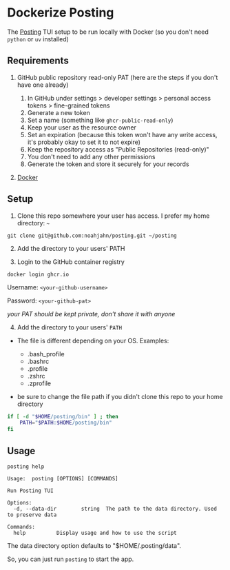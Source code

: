 # Dockerize Posting

The [Posting](https://github.com/darrenburns/posting) TUI setup to be run locally with Docker (so you don't need `python` or `uv` installed)

## Requirements

1. GitHub public repository read-only PAT (here are the steps if you don't have one already)

   1. In GitHub under settings > developer settings > personal access tokens > fine-grained tokens
   2. Generate a new token
   3. Set a name (something like `ghcr-public-read-only`)
   4. Keep your user as the resource owner
   5. Set an expiration (because this token won't have any write access, it's probably okay to set it to not expire)
   6. Keep the repository access as "Public Repositories (read-only)"
   7. You don't need to add any other permissions
   8. Generate the token and store it securely for your records

2. [Docker](https://docs.docker.com/get-started/get-docker/)

## Setup

1. Clone this repo somewhere your user has access. I prefer my home directory: `~`

```shell
git clone git@github.com:noahjahn/posting.git ~/posting
```

2. Add the directory to your users' PATH

3. Login to the GitHub container registry

```shell
docker login ghcr.io
```

Username: `<your-github-username>`

Password: `<your-github-pat>`

_your PAT should be kept private, don't share it with anyone_

4. Add the directory to your users' `PATH`

- The file is different depending on your OS. Examples:

  - .bash_profile
  - .bashrc
  - .profile
  - .zshrc
  - .zprofile

- be sure to change the file path if you didn't clone this repo to your home directory

```bash
if [ -d "$HOME/posting/bin" ] ; then
    PATH="$PATH:$HOME/posting/bin"
fi
```

## Usage

```shell
posting help
```

```
Usage:  posting [OPTIONS] [COMMANDS]

Run Posting TUI

Options:
  -d, --data-dir        string  The path to the data directory. Used to preserve data

Commands:
  help          Display usage and how to use the script
```

The data directory option defaults to "$HOME/.posting/data".

So, you can just run `posting` to start the app.
